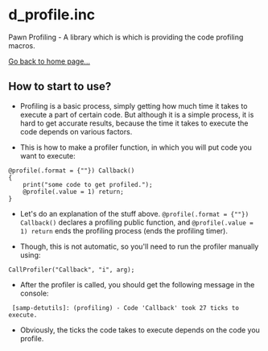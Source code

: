 # d_profile.inc
Pawn Profiling - A library which is which is providing the code profiling macros.

[Go back to home page...](README.md)

## How to start to use?

- Profiling is a basic process, simply getting how much time it takes to execute a part of certain code. But although it is a simple process, it is hard to get accurate results, because the time it takes to execute the code depends on various factors.

- This is how to make a profiler function, in which you will put code you want to execute:
```pawn
@profile(.format = {""}) Callback()
{
	print("some code to get profiled.");
	@profile(.value = 1) return;
}
```

- Let's do an explanation of the stuff above. `@profile(.format = {""}) Callback()` declares a profiling public function, and `@profile(.value = 1) return` ends the profiling process (ends the profiling timer).

- Though, this is not automatic, so you'll need to run the profiler manually using:

```pawn
CallProfiler("Callback", "i", arg);
```

- After the profiler is called, you should get the following message in the console:

```
 [samp-detutils]: (profiling) - Code 'Callback' took 27 ticks to execute.
```

- Obviously, the ticks the code takes to execute depends on the code you profile.
